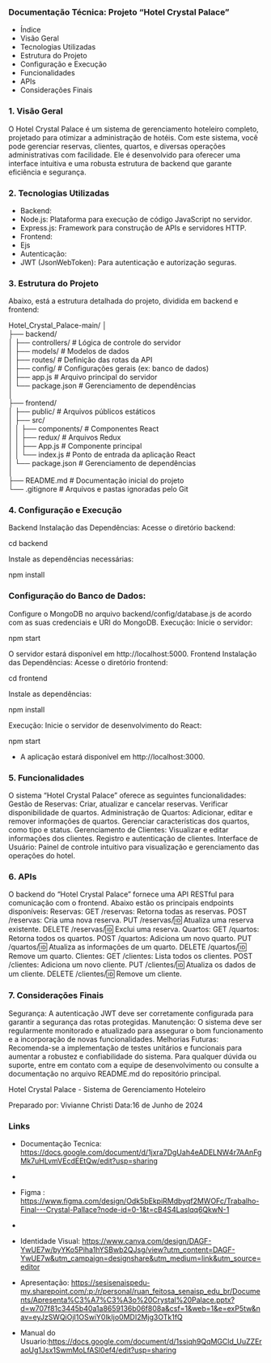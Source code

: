 ### Documentação Técnica: Projeto “Hotel Crystal Palace”

- Índice
- Visão Geral
- Tecnologias Utilizadas
- Estrutura do Projeto
- Configuração e Execução
- Funcionalidades
- APIs
- Considerações Finais

### 1. Visão Geral
O Hotel Crystal Palace é um sistema de gerenciamento hoteleiro completo, projetado para otimizar a administração de hotéis. Com este sistema, você pode gerenciar reservas, clientes, quartos, e diversas operações administrativas com facilidade. Ele é desenvolvido para oferecer uma interface intuitiva e uma robusta estrutura de backend que garante eficiência e segurança.

### 2. Tecnologias Utilizadas
- Backend:
- Node.js: Plataforma para execução de código JavaScript no servidor.
- Express.js: Framework para construção de APIs e servidores HTTP.
- Frontend:
- Ejs
- Autenticação:
- JWT (JsonWebToken): Para autenticação e autorização seguras.

### 3. Estrutura do Projeto
Abaixo, está a estrutura detalhada do projeto, dividida em backend e frontend:

Hotel_Crystal_Palace-main/
│ <br>
├── backend/ <br>
│   ├── controllers/            # Lógica de controle do servidor <br>
│   ├── models/                 # Modelos de dados <br>
│   ├── routes/                 # Definição das rotas da API <br>
│   ├── config/                 # Configurações gerais (ex: banco de dados)  <br>
│   ├── app.js                  # Arquivo principal do servidor <br>
│   └── package.json            # Gerenciamento de dependências <br>
│ <br>
├── frontend/ <br>
│   ├── public/                 # Arquivos públicos estáticos <br>
│   ├── src/ <br>
│   │   ├── components/         # Componentes React <br>
│   │   ├── redux/              # Arquivos Redux <br>
│   │   ├── App.js              # Componente principal <br>
│   │   └── index.js            # Ponto de entrada da aplicação React <br>
│   └── package.json            # Gerenciamento de dependências <br>
│ <br>
├── README.md                   # Documentação inicial do projeto <br>
└── .gitignore                  # Arquivos e pastas ignoradas pelo Git <br>


### 4. Configuração e Execução
Backend
Instalação das Dependências:
Acesse o diretório backend:

cd backend


Instale as dependências necessárias:

npm install


### Configuração do Banco de Dados:
Configure o MongoDB no arquivo backend/config/database.js de acordo com as suas credenciais e URI do MongoDB.
Execução:
Inicie o servidor:

npm start


O servidor estará disponível em http://localhost:5000.
Frontend
Instalação das Dependências:
Acesse o diretório frontend:

cd frontend


Instale as dependências:

npm install


Execução:
Inicie o servidor de desenvolvimento do React:

npm start


- A aplicação estará disponível em http://localhost:3000.

### 5. Funcionalidades
O sistema “Hotel Crystal Palace” oferece as seguintes funcionalidades:
Gestão de Reservas:
Criar, atualizar e cancelar reservas.
Verificar disponibilidade de quartos.
Administração de Quartos:
Adicionar, editar e remover informações de quartos.
Gerenciar características dos quartos, como tipo e status.
Gerenciamento de Clientes:
Visualizar e editar informações dos clientes.
Registro e autenticação de clientes.
Interface de Usuário:
Painel de controle intuitivo para visualização e gerenciamento das operações do hotel.

### 6. APIs
O backend do “Hotel Crystal Palace” fornece uma API RESTful para comunicação com o frontend. Abaixo estão os principais endpoints disponíveis:
Reservas:
GET /reservas: Retorna todas as reservas.
POST /reservas: Cria uma nova reserva.
PUT /reservas/:id: Atualiza uma reserva existente.
DELETE /reservas/:id: Exclui uma reserva.
Quartos:
GET /quartos: Retorna todos os quartos.
POST /quartos: Adiciona um novo quarto.
PUT /quartos/:id: Atualiza as informações de um quarto.
DELETE /quartos/:id: Remove um quarto.
Clientes:
GET /clientes: Lista todos os clientes.
POST /clientes: Adiciona um novo cliente.
PUT /clientes/:id: Atualiza os dados de um cliente.
DELETE /clientes/:id: Remove um cliente.

### 7. Considerações Finais
Segurança: A autenticação JWT deve ser corretamente configurada para garantir a segurança das rotas protegidas.
Manutenção: O sistema deve ser regularmente monitorado e atualizado para assegurar o bom funcionamento e a incorporação de novas funcionalidades.
Melhorias Futuras: Recomenda-se a implementação de testes unitários e funcionais para aumentar a robustez e confiabilidade do sistema.
Para qualquer dúvida ou suporte, entre em contato com a equipe de desenvolvimento ou consulte a documentação no arquivo README.md do repositório principal.

Hotel Crystal Palace - Sistema de Gerenciamento Hoteleiro

Preparado por: Vivianne Christi
Data:16 de Junho de 2024


### Links 
- Documentação Tecnica: https://docs.google.com/document/d/1jxra7DgUah4eADELNW4r7AAnFgMk7uHLvmVEcdEEtQw/edit?usp=sharing
- 
- Figma : https://www.figma.com/design/Odk5bEkpiRMdbyqf2MWOFc/Trabalho-Final---Crystal-Pallace?node-id=0-1&t=cB4S4Laslqq6QkwN-1
- 
- Identidade Visual: https://www.canva.com/design/DAGF-YwUE7w/byYKo5Piha1hYSBwb2QJsg/view?utm_content=DAGF-YwUE7w&utm_campaign=designshare&utm_medium=link&utm_source=editor
- Apresentação: https://sesisenaispedu-my.sharepoint.com/:p:/r/personal/ruan_feitosa_senaisp_edu_br/Documents/Apresenta%C3%A7%C3%A3o%20Crystal%20Palace.pptx?d=w707f81c3445b40a1a8659136b06f808a&csf=1&web=1&e=exP5tw&nav=eyJzSWQiOjI1OSwiY0lkIjo0MDI2Mjg3OTk1fQ

- Manual do Usuario:https://docs.google.com/document/d/1ssiqh9QqMGCld_UuZZEraoUg1Jsx1SwmMoLfASl0ef4/edit?usp=sharing
